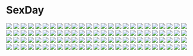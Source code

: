 # SexDay
![](https://konachan.com/image/06ebde991d6615e85590dd45fb52332e/Konachan.com%20-%2076186%20futami_ami%20futami_mami%20idolmaster%20twins%20wink.jpg)
![](https://konachan.com/jpeg/96d90ed9c5557a4b85835e92d9221930/Konachan.com%20-%2055693%20macross%20macross_frontier%20ranka_lee%20taka_tony.jpg)
![](https://konachan.com/image/785d33d3408477649c06f62926538d09/Konachan.com%20-%2091834%20hatsune_miku%20vocaloid.jpg)
![](https://konachan.com/jpeg/26348b0818fb835247748f614031183b/Konachan.com%20-%20116510%20black_hair%20blue_eyes%20breasts%20censored%20game_cg%20kamishiro_honoka%20love_2_quad%20marmalade%20naruse_hirofumi%20nipples%20nude%20ribbons%20sex%20toudou_wataru%20wet.jpg)
![](https://konachan.com/image/b07f0146fc0cfe5e35236292c5ae6fe4/Konachan.com%20-%20199982%20animal_ears%20ball%20flowers%20foxgirl%20grass%20japanese_clothes%20long_hair%20original%20red_eyes%20rope%20signed%20suzuno_%28bookshelf%29%20water%20wet.jpg)
![](https://konachan.com/image/a516744f8fd37abaae81e97f11a3e708/Konachan.com%20-%20116422%2077gl%20aioi_yuuko%20buddy_%28nichijou%29%20hakase_%28nichijou%29%20minakami_mai%20naganohara_mio%20nichijou%20sakurai_izumi%20shinonome_nano%20tachibana_misato%20takasaki_manabu.jpg)
![](https://konachan.com/image/bf036802ebe92760e5ce2038dbba786b/Konachan.com%20-%20117662%20aqua_hair%20cameltoe%20hatsune_miku%20j_%28shining-next%29%20panties%20spread_legs%20thighhighs%20twintails%20underwear%20vocaloid.jpg)
![](https://konachan.com/image/3ab37208547c92b767172ef32cb268ff/Konachan.com%20-%20304473%20beach%20bikini%20camera%20gibagiba%20long_hair%20monster_strike%20swimsuit%20tagme_%28character%29.jpg)
![](https://konachan.com/jpeg/66405366b21c9b5c1757e3bfae99da47/Konachan.com%20-%20232482%20animal_ears%20aqua_eyes%20aqua_hair%20bow%20bubbles%20kanjyu0919%20kneehighs%20original%20short_hair.jpg)
![](https://konachan.com/image/097e9195fc99d40c720873c5ad5e62c7/Konachan.com%20-%20233080%20blonde_hair%20blush%20braids%20chitetan%20dress%20green_eyes%20hat%20lillie_%28pokemon%29%20long_hair%20music%20pokemon%20summer_dress.jpg)
![](https://konachan.com/image/1e1e4bbb8a9c897e3cc7a8add7e16841/Konachan.com%20-%20226879%20animal%20animal_ears%20brave_witches%20brown_eyes%20brown_hair%20karibuchi_hikari%20nyaku%20school_uniform%20short_hair%20strike_witches%20swimsuit%20tail.jpg)
![](https://konachan.com/jpeg/eeefdf754b7896ecc58669558006c211/Konachan.com%20-%20248676%20annin_doufu%20idolmaster%20idolmaster_cinderella_girls%20idolmaster_cinderella_girls_starlight_stage%20kanzaki_ranko%20ninomiya_asuka.jpg)
![](https://konachan.com/image/330b69d10332ba5941e504a69fd19917/Konachan.com%20-%2063064%20hatsune_miku%20twintails%20vocaloid%20white.jpg)
![](https://konachan.com/image/0fb2aa8f1fa32693734213d8ef4ecf7b/Konachan.com%20-%2041191%20green_hair%20shikieiki_yamaxanadu%20touhou.jpg)
![](https://konachan.com/jpeg/fa5d1627df05d1dfde8addc1b2c3f3e9/Konachan.com%20-%2077706%20ass%20cameltoe%20game_cg%20iro_ni_ide_ni_keri_waga_koi_wa%20ko%7Echa%20purple_hair%20tenjo_kikyou%20topless%20underwear%20windmill_%28company%29.jpg)
![](https://konachan.com/image/ec1575f814ec2d1d2ab02990894e0a77/Konachan.com%20-%2059724%20fate_%28series%29%20fate_stay_night%20fate_unlimited_codes%20saber_lily.jpg)
![](https://konachan.com/jpeg/f5812b6b655c78287fc347c0135e83a6/Konachan.com%20-%20153726%20blonde_hair%20close%20long_hair%20red_eyes%20sakura-sou_no_pet_na_kanojo%20shiina_mashiro.jpg)
![](https://konachan.com/jpeg/61c25b7a05c378f9bafc20aba8f03e71/Konachan.com%20-%2042581%20alpha_%28alpha91%29%20g_senjou_no_maou%20usami_haru.jpg)
![](https://konachan.com/image/936bc13ee854d9c09e43a28a0bc67ea2/Konachan.com%20-%208524%20clamp%20mokona.jpg)
![](https://konachan.com/image/891606c9496d0d4bf45d1ee72616a3c0/Konachan.com%20-%20179729%20animal%20bird%20black_hair%20blue_eyes%20boat%20brown_hair%20building%20cat%20city%20clouds%20food%20ice_cream%20leaves%20male%20original%20ponytail%20short_hair%20umbrella%20water.jpg)
![](https://konachan.com/image/e2b84ceb85b8abc13926b342d185ff20/Konachan.com%20-%20239573%20animal%20barefoot%20bird%20brown_hair%20clouds%20ddal%20landscape%20long_hair%20original%20scenic%20school_uniform%20sky%20socks%20water.jpg)
![](https://konachan.com/image/007e2c86a3aa4b9b3ec1d46975e875a9/Konachan.com%20-%2091441%20christmas%20flat_chest%20observerz%20original%20panties%20pointed_ears%20tail%20thighhighs%20underwear%20wings.jpg)
![](https://konachan.com/image/ce5cec2435d9f266f1e28df70a85ead6/Konachan.com%20-%20179686%20animal%20anthropomorphism%20black_hair%20fish%20green_eyes%20kantai_collection%20koyama_sousuke%20long_hair%20polychromatic%20ro-class_destroyer%20shark%20white.jpg)
![](https://konachan.com/jpeg/36f4d0c674f4fa13ac674bf6aace010b/Konachan.com%20-%20151075%20demon%20dress%20ideolo%20koakuma%20pink_hair%20red_eyes%20touhou.jpg)
![](https://konachan.com/jpeg/c3f79c2118bf6870c2cafa785bd76b50/Konachan.com%20-%20145050%20blonde_hair%20blue_eyes%20blush%20braids%20dress%20favorite%20game_cg%20motorcycle%20nikaidou_ai%20panties%20shida_kazuhiro%20short_hair%20tears%20underwear.jpg)
![](https://konachan.com/jpeg/7a541b0ec2628d4a75b0c8f64c6bf830/Konachan.com%20-%20139746%20apron%20astronauts%20blue_hair%20blush%20bow%20churack_ririela%20erect%21%20food%20game_cg%20knife%20long_hair%20piromizu%20ponytail%20purple_eyes.jpg)
![](https://konachan.com/image/b7612f610a86b5fc05d62aa05f812e42/Konachan.com%20-%2012557%20nina_williams%20tekken.jpg)
![](https://konachan.com/jpeg/2cd3298fc4ed63de5df03c3dbaf92fa0/Konachan.com%20-%2080512%20breasts%20cleavage%20empty_x_embryo%20green_eyes%20kobuichi%20kono_natsuki%20muririn%20open_shirt%20panties%20socks%20tie%20underwear%20yuzusoft.jpg)
![](https://konachan.com/jpeg/9ffb0cf566bf0f4a32f10f77d8dfa641/Konachan.com%20-%20139829%202girls%20bow%20gloves%20gray_hair%20green_eyes%20gun%20headband%20katana%20kneehighs%20long_hair%20myon%20original%20petals%20short_hair%20signed%20skirt%20sword%20touhou%20weapon%20white.jpg)
![](https://konachan.com/jpeg/eeef9f230eac48097d2693ad9b613b70/Konachan.com%20-%20207628%20anthropomorphism%20barefoot%20black_hair%20breasts%20cleavage%20franz%20hayashimo_%28kancolle%29%20kantai_collection%20long_hair%20swimsuit%20tagme%20white.jpg)
![](https://konachan.com/jpeg/4926d26a0cc172ff91e8684a6cbc34a5/Konachan.com%20-%20195475%20animal_ears%20bra%20breasts%20brown_hair%20catgirl%20cleavage%20green_eyes%20hisama_kumako%20original%20panties%20scan%20tail%20thighhighs%20underwear.jpg)
![](https://konachan.com/image/9c32c4f6e8c24d0d89db470016200ffd/Konachan.com%20-%20180036%20building%20nobody%20original%20sakais3211%20shrine%20tree.jpg)
![](https://konachan.com/image/a6d5a0a4d74a4c472f0953478b201482/Konachan.com%20-%2012654%20aa_megami-sama%20belldandy.jpg)
![](https://konachan.com/jpeg/4de0bc4d1236e1edb7507f04dc5b7994/Konachan.com%20-%20275957%20azur_lane%20blue_eyes%20blush%20bow%20catgirl%20chibi%20crossover%20foxgirl%20gray_hair%20green_hair%20long_hair%20pink_hair%20ponytail%20skirt%20suien%20twintails%20white%20wink.jpg)
![](https://konachan.com/image/967671f2ebb6b8856cc5d173c12ef3c2/Konachan.com%20-%2058828%20aqua_eyes%20aqua_hair%20hatsune_miku%20headphones%20keisan%20long_hair%20socks%20twintails%20vocaloid.jpg)
![](https://konachan.com/jpeg/034f55fc3a8154f1d70d79182bf506b7/Konachan.com%20-%20100520%20aqua_hair%20hatsune_miku%20long_hair%20thighhighs%20tie%20twintails%20vocaloid.jpg)
![](https://konachan.com/image/70fd0b03ad38ccc24fb2442a3e19455e/Konachan.com%20-%20262497%20animal_ears%20black_eyes%20blonde_hair%20boots%20crossover%20gray_hair%20katasumi5o%20link_%28zelda%29%20male%20red_eyes%20short_hair%20skirt%20sword%20touhou%20weapon%20wolfgirl.jpg)
![](https://konachan.com/jpeg/ee80800db58155b333442bad17aaf2a7/Konachan.com%20-%20198110%20blonde_hair%20boots%20brown_eyes%20headdress%20koko_shiguma%20long_hair%20navel%20original%20thighhighs%20underboob.jpg)
![](https://konachan.com/jpeg/8aad65e7fca4c1b0aa587fffa7654a87/Konachan.com%20-%20113111%202girls%20akihikohex%20brown_hair%20chibi%20computer%20cosmic_break%20crimrose%20long_hair%20navel%20pink_eyes%20thoarla_nimbus.jpg)
![](https://konachan.com/jpeg/e32cec0f4a66cd25c7437ba36cfabbbd/Konachan.com%20-%20215974%20blonde_hair%20blue_eyes%20breasts%20long_hair%20louise_halevy%20mobile_suit_gundam%20mobile_suit_gundam_00%20nipples%20tadano_akira%20thighhighs%20topless%20wink.jpg)
![](https://konachan.com/jpeg/8eefaa4dc96194e19195fdd8e7e5ff91/Konachan.com%20-%20247437%20game_cg%20hatsujou_sprinkle%20meidou_hazuki%20mikagami_mamizu%20whirlpool.jpg)
![](https://konachan.com/jpeg/9d70151edeb284072f8a8300945b5826/Konachan.com%20-%20266478%20brown_hair%20dress%20erondo%20game_cg%20garter_belt%20long_hair%20panties%20purple_eyes%20skirt_lift%20stockings%20takeya_masami%20underwear%20yoshino_ichika.jpg)
![](https://konachan.com/jpeg/9847f5e066621575a1f5971810dcf570/Konachan.com%20-%20144126%20beach%20bikini%20blue_hair%20breasts%20cleavage%20ellen_aice%20green_eyes%20long_hair%20muv-luv%20short_hair%20sunglasses%20swim_ring%20swimsuit%20umbrella%20water%20wink.jpg)
![](https://konachan.com/image/602eb08776dddcc15c146920e8358aba/Konachan.com%20-%20235285%20iwato1712%20long_hair%20magic%20original%20witch.jpg)
![](https://konachan.com/image/fc3d23789756fe4b05384c3e9806ff7f/Konachan.com%20-%20241734%20ass%20beauty_love%20blue_eyes%20blush%20boots%20fate_grand_order%20fate_%28series%29%20long_hair%20meltryllis%20navel%20spread_legs.jpg)
![](https://konachan.com/image/b1824f673fc4e60198e9c2f2dadb7f9e/Konachan.com%20-%2079378%20blonde_hair%20geister%20gloves%20gothic%20goth-loli%20jpeg_artifacts%20loli%20lolita_fashion%20original%20pantyhose%20ribbons.jpg)
![](https://konachan.com/image/e4227748ac5396c6827591924b8b67b5/Konachan.com%20-%2017653%20tsubasa_reservoir_chronicle.jpg)
![](https://konachan.com/image/c8cdd3d59d4bf61f5553bce13fe8f0b1/Konachan.com%20-%20173492%20book%20flowers%20gary_%28ib%29%20ib%20ib_%28ib%29%20nolife%20purple_hair%20red_eyes%20red_hair%20rose%20sleeping%20water.jpg)
![](https://konachan.com/image/d24b2fe1e438eb5f438574b61b5ac339/Konachan.com%20-%2067503%20barefoot%20beach%20clouds%20miyamori%20short_hair%20skirt%20sky%20umi_monogatari%20watermark.jpg)
![](https://konachan.com/image/060c594dd6215de48c9bc1aa015daa9b/Konachan.com%20-%2020779%20azumanga_daioh%20kagura%20kasuga_ayumu%20koiwai_yotsuba%20mihama_chiyo%20mizuhara_koyomi%20sakaki%20tadakichi%20takino_tomo%20yotsubato%21.jpg)
![](https://konachan.com/jpeg/2cc418c744fb369b0683284a67ff40fa/Konachan.com%20-%20109262%20aneiro%20black_hair%20game_cg%20hibino_kaoruko%20red_eyes%20riv%20school_uniform.jpg)
![](https://konachan.com/image/a7e03b6c2d23bfab456874ae67c0b148/Konachan.com%20-%20249388%20aqua_eyes%20aqua_hair%20blush%20hatsune_miku%20headphones%20long_hair%20microphone%20sakikko%20signed%20skirt%20thighhighs%20tie%20twintails%20vocaloid.jpg)
![](https://konachan.com/jpeg/70121e09bf809b4589a4ae69bedf48d2/Konachan.com%20-%20177688%20building%20clouds%20grass%20ixaga%20original%20sky%20stars%20sunset%20tree%20windmill.jpg)
![](https://konachan.com/jpeg/a3af29e5b2b33692fe18fdaa87ef442b/Konachan.com%20-%20269487%20azur_lane%20black_hair%20breasts%20elbow_gloves%20gloves%20long_hair%20mask%20ponytail%20red_eyes%20reinama%20scarf%20stockings%20swimsuit%20thighhighs%20u-47_%28azur_lane%29%20white.jpg)
![](https://konachan.com/image/618303f9add1916e2decb3fd20b0e9bf/Konachan.com%20-%20305854%20animal_ears%20close%20long_hair%20miaoguujuun_qvq%20original%20pink_eyes%20pink_hair%20school_uniform.jpg)
![](https://konachan.com/jpeg/60c682c22f98482aaa204ff2315425fe/Konachan.com%20-%20220902%20fumio%20game_cg%20grisaia_no_meikyu.jpg)
![](https://konachan.com/jpeg/1828d1f6245a8cd58fd8a0c250289892/Konachan.com%20-%2088704%20aoi_usagi%20bakemonogatari%20blush%20cosplay%20gokou_ruri%20hat%20long_hair%20monogatari_%28series%29%20ore_no_imouto_ga_konna_ni_kawaii_wake_ga_nai%20purple_hair%20red_eyes.jpg)
![](https://konachan.com/jpeg/d527889f4f7d769d02df6a5e236f5b79/Konachan.com%20-%2046342%20barasuishou%20doll%20eyepatch%20kirakishou%20qp%3Aflapper%20rozen_maiden%20sakura_koharu.jpg)
![](https://konachan.com/image/c19d9c4cbe69539283d628a404c5caed/Konachan.com%20-%2099340%20kasane_teto%20utau%20wings%20yayoi_%28egoistic_realism%29.jpg)
![](https://konachan.com/image/b491a9e039edf28e707cc096e9d4cc11/Konachan.com%20-%20288801%20blonde_hair%20breasts%20brown%20cropped%20destiny_child%20dress%20gradient%20gun%20headdress%20long_hair%20navel%20nightmadness%20panties%20underwear%20weapon%20yellow_eyes.jpg)
![](https://konachan.com/image/5ac69b1671b9d6e3eabbd63a2d72edc4/Konachan.com%20-%20183120%20animal%20aqua_eyes%20black_hair%20boots%20building%20cherry_blossoms%20flowers%20kikivi%20long_hair%20original%20pantyhose%20petals%20skirt%20tie%20tree.jpg)
![](https://konachan.com/jpeg/f46c92f8bbc1fa1e37755a22a5a17e28/Konachan.com%20-%20222924%20animal%20bird%20cake%20food%20fruit%20lilac_%28pfeasy%29%20original%20rabbit%20strawberry%20white.jpg)
![](https://konachan.com/jpeg/4a863fb7be4da828f497b4e0e1e6ab28/Konachan.com%20-%20111407%20aruji_no_tame_ni_kane_wa_naru%20hayase_rin%20kuma_%28anokane%29%20school_uniform%20tennouji_reika%20twintails.jpg)
![](https://konachan.com/jpeg/97c98dad0b301f108eaafb4cfd4dfdfb/Konachan.com%20-%20276684%20black_hair%20bow%20cyan%20kazenoko%20long_hair%20original%20pantyhose%20red_eyes%20school_swimsuit%20swimsuit%20twintails%20undressing.jpg)
![](https://konachan.com/image/74465a418d33577957750afebbe6f27e/Konachan.com%20-%2045444%20bikini%20korie_riko%20suzumiya_haruhi%20suzumiya_haruhi_no_yuutsu%20swimsuit.jpg)
![](https://konachan.com/image/0ad52d994655e2f34088cb986b97ff24/Konachan.com%20-%2031365%20amagahara_inaho%20favorite%20game_cg%20gun%20happy_margaret%21%20kokonoka%20weapon.jpg)
![](https://konachan.com/jpeg/ee79b2f1b6efe07ced8ef9b7b04a03a2/Konachan.com%20-%20137325%20ayase_yuuko%20game_cg%20otome-tachi_no_senjou%20riv.jpg)
![](https://konachan.com/jpeg/268a8ae59de06064353323548a92f15e/Konachan.com%20-%20221991%20amazuyu_tatsuki%20game_cg%20nosuri%20tagme%20utawarerumono%20utawarerumono_itsuwari_no_kamen.jpg)
![](https://konachan.com/image/03bf52771473f3c6cd88eb9a8543939b/Konachan.com%20-%20175190%20blonde_hair%20blue_eyes%20bow%20brown_hair%20dress%20elbow_gloves%20fuyuno_yuuki%20gloves%20long_hair%20pink_eyes%20pink_hair%20short_hair%20yellow_eyes.jpg)
![](https://konachan.com/image/e09c71c3f378e44676bbbf345487433b/Konachan.com%20-%205576%20cactuar%20final_fantasy.jpg)
![](https://konachan.com/jpeg/dad4d88d7e9fc7610f72cce7d548e806/Konachan.com%20-%2099287%20blonde_hair%20close%20game_cg%20hinata_mutsuki%20kouda_hazumi%20loli%20skyfish%20yotsuiro_passionato%21.jpg)
![](https://konachan.com/image/fb54d7de952a43781d3d3a4ec466e435/Konachan.com%20-%20154682%20bra%20breasts%20candy%20chocolate%20cleavage%20guitar%20instrument%20nitroplus%20panties%20sonico%20super_sonico%20underwear%20valentine%20wink.jpg)
![](https://konachan.com/image/84326e00bd50efb685fcf8a60f43dedf/Konachan.com%20-%20218895%202girls%20animal%20armor%20blonde_hair%20breasts%20building%20dress%20fang%20gloves%20green_eyes%20headdress%20horse%20magic%20mordred%20ponytail%20sideboob%20sword%20underboob%20weapon.jpg)
![](https://konachan.com/image/91123fcedba71b0eedae112ad28b3d6c/Konachan.com%20-%20179340%20aliasing%20ass%20japanese_clothes%20kimono%20long_hair%20moon%20night%20nude%20original%20purple_hair%20red_eyes%20sen_kagura%20stars.jpg)
![](https://konachan.com/image/315116318d86f05d9dfc36260cc524bf/Konachan.com%20-%2018497%20koihime_musou.jpg)
![](https://konachan.com/image/b20cf62f91bce46fa69aa5c606090363/Konachan.com%20-%20301309%20ass%20azazel1944%20gradient%20katana%20mechagirl%20onmyouji%20samurai%20sword%20weapon%20youtouhime_%28omnyouji%29.jpg)
![](https://konachan.com/image/071819a775372debf1e5dda3a244163a/Konachan.com%20-%20267421%202girls%20aliasing%20barefoot%20cat_smile%20chain%20crossover%20drink%20headband%20horns%20myon%20sake%20shackles%20short_hair%20skirt%20sword%20touhou%20weapon%20white_hair.jpg)
![](https://konachan.com/jpeg/13a50880d416b31f6773e1a4e926729f/Konachan.com%20-%20105459%20black_hair%20blush%20bra%20game_cg%20lolita_fashion%20luna_lia%20mecha-con%21%20onomatope%2A%20open_shirt%20panties%20purple_eyes%20twintails%20underwear%20yatake_tsubaki.jpg)
![](https://konachan.com/image/583831d6f933f317cfea9d80cfa9c853/Konachan.com%20-%2036654%20mibu_natsuki%20takano_miyuki%20tetsudou_musume%20tomytec.jpg)
![](https://konachan.com/image/b5f900b9ca3100f5610a142bb6d3fde2/Konachan.com%20-%2064403%20ga-rei_zero%20isayama_yomi%20scan%20tsuchimiya_kagura.jpg)
![](https://konachan.com/jpeg/ecf492030d089f6ff92b3834ea9e9dda/Konachan.com%20-%20169705%20anus%20barefoot%20blush%20breasts%20censored%20frill%20game_cg%20koizumi_amane%20long_hair%20nipples%20no_bra%20nopan%20open_shirt%20ponytail%20purple_eyes%20purple_hair%20pussy%20wet.jpg)
![](https://konachan.com/image/fff982f09f41cd5a90cfb3afab2565ff/Konachan.com%20-%20155652%20animal_ears%20aragaki_ayase%20blush%20catgirl%20gokou_ruri%20long_hair%20ore_no_imouto_ga_konna_ni_kawaii_wake_ga_nai%20school_uniform.jpg)
![](https://konachan.com/image/895dae80fe797c398ce314574292ccb1/Konachan.com%20-%20112086%20bra%20green_eyes%20kikuchi_seiji%20mayo_chiki%21%20panties%20pantyhose%20purple_hair%20underwear%20usami_masamune.jpg)
![](https://konachan.com/image/cacdfd21d28981989a70d37cd6c7b15b/Konachan.com%20-%20111522%20gyicarus%20meiko%20vocaloid.jpg)
![](https://konachan.com/image/b99d83ddc9830bcdf9805c518338884c/Konachan.com%20-%2096077%20green_eyes%20green_hair%20hatsune_miku%20long_hair%20twintails%20vocaloid%20white.jpg)
![](https://konachan.com/image/a9a26befa2a18fdf09d0465773cb7386/Konachan.com%20-%2021450%20all_male%20bleach%20close%20male%20ulquiorra_schiffer.jpg)
![](https://konachan.com/image/15abf573d99cde4ffe13ae2f4c1cb41c/Konachan.com%20-%2024599%20animal_ears%20catgirl%20chinese_clothes%20chinese_dress%20tagme.jpg)
![](https://konachan.com/jpeg/5dafb058e4b163c48e9728d40a1e3271/Konachan.com%20-%20214665%20blonde_hair%20blue_eyes%20game_console%20headphones%20kagamine_len%20kagamine_rin%20lulu_season%20male%20phone%20vocaloid.jpg)
![](https://konachan.com/jpeg/15f22e3da8de631ec2ba4f427fa463ab/Konachan.com%20-%2096956%20dress%20game_cg%20long_hair%20panties%20rei_%28character%29%20soushinjutsu_rei%20sword%20underwear%20weapon.jpg)
![](https://konachan.com/image/cd652c02da01a18d265a76a3c7ea9efa/Konachan.com%20-%20168574%20animal_ears%20black_hair%20blue_eyes%20building%20catgirl%20chinese_clothes%20kikivi%20knife%20long_hair%20original%20scenic.jpg)
![](https://konachan.com/image/7db97443ee9cf1e7fc2a9dfb46c35216/Konachan.com%20-%2060224%20akino_subaru%20natsu_no_ame%20segawa_rikako.jpg)
![](https://konachan.com/image/eb1290f738ec8505adf35569c56bbc67/Konachan.com%20-%20299600%202girls%20black_hair%20blonde_hair%20blue_eyes%20green_eyes%20halloween%20long_hair%20nopan%20original%20pointed_ears%20shiroinuchikusyo%20thighhighs.jpg)
![](https://konachan.com/image/0db83ab2832da21297dfbd6ab91c3e13/Konachan.com%20-%20168908%20choker%20dress%20hat%20maiwetea%20nagae_iku%20petals%20pink_hair%20red_eyes%20short_hair%20touhou%20wink.jpg)
![](https://konachan.com/image/3655b4825100fb50bcbe5ff813def510/Konachan.com%20-%208630%20saikano.jpg)
![](https://konachan.com/image/dab132d58d24a2d154c0a8a1ff9fef9b/Konachan.com%20-%20265871%20fate_grand_order%20fate_%28series%29%20mordred%20rix2118.jpg)
![](https://konachan.com/image/35e332106553d38324935703ffd2d47c/Konachan.com%20-%20166803%20ass%20beach%20bikini%20blue_hair%20blush%20green_eyes%20long_hair%20migumigu%20original%20ribbons%20swimsuit%20topless%20twintails%20water.jpg)
![](https://konachan.com/image/259714542fd2f1153086402cd583d2ed/Konachan.com%20-%20144055%202girls%20black_hair%20brown_eyes%20brown_hair%20close%20hirasawa_yui%20k-on%21%20long_hair%20nakano_azusa%20red_eyes%20scan%20short_hair.jpg)
![](https://konachan.com/image/31ebd92f368add6441f84dcdb1765722/Konachan.com%20-%20165367%20brown_hair%20calendar%20flowers%20hapymaher%20koku%20purple_software%20rose%20toriumi_arisu.jpg)
![](https://konachan.com/jpeg/2d4f6ca92d666a2884609c8bc7214bfd/Konachan.com%20-%20183190%20animal_ears%20collar%20gokukoku_no_brynhildr%20kazumi_schlierensauer%20tail.jpg)
![](https://konachan.com/image/e67660c3022a5b2fd7102da3e00ea0d2/Konachan.com%20-%20108426%20aqua_hair%20beach%20bikini%20black_hair%20blue_eyes%20bow%20clouds%20loli%20long_hair%20maekawa%20ribbons%20short_hair%20sky%20swimsuit%20touwa_erio%20touwa_meme%20water%20white_hair.jpg)
